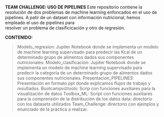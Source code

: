 **TEAM CHALLENGE: USO DE PIPELINES**
Este repositorio contiene la resolución de dos problemas de machine learning enfoncados en el uso de pipelines. A patir de un dataset con información nutricional, hemos empleado el uso de pipelines para  
resolver un problema de clasificicación y otro de regresión. 

**CONTENIDO:**
> Modelo_regresion: Jupiter Notebook donde se implementa un modelo de machine learning supervisado para predecir las Kcal de un determinado grupo de alimentos dados sus componentes nutricionales.
> Modelo_clasificacion: Jupiter Notebook donde se implementa un modelo de machine learning supervisado para predecir la categoría de un determinado grupo de alimentos dados sus componentes nutricionales.
> Presentacion_PIPELINES: Presentación en formato ppt donde explicamos flujos de trabajo y resultados.
> Bootcampviztools: Scrip con funciones auxiliares para la visualización de datos
> Toolbox_ML: Script con funciones auxiliares para la comprensión de la distribución de los datos
> data: directorio con los datasets utilizados
> Team_Challenge: directorio con ejemplos y enunciado de la práctica a realizar.
